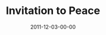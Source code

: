 ---
layout: message
category: message
series: "RSVP"
title: "Invitation to Peace"
date: 2011-12-03-00-00
message_id: 705
description: "Brian Wells talks about God's invitation to peace."
video: "http://s3.amazonaws.com/crossroads-media/messages/video/rsvp02.mp4"
video-duration: "37:21"
yt-video-id: "aORoMFl-nPU"
video-image: "http://s3.amazonaws.com/crossroads-media/images/rsvp02_still.jpg"
program: "http://s3.amazonaws.com/crossroads-media/documents/12_03-04_11Program.pdf"
sc-permalink-url: "http://soundcloud.com/crdschurch/invitation-to-peace"
audio: "http://s3.amazonaws.com/crossroads-media/messages/audio/rsvp02.mp3"
audio-duration: "37:16"
tag: 
 - brian-wells
 - peace
 - christmas
 - program
explicit: false
---